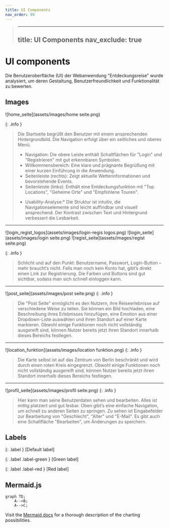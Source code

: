 ```yaml
---
title: UI Components
nav_order: 99
---
```


> ---
> title: UI Components
> nav_exclude: true
> ---

# UI components

Die Benutzeroberfläche (UI) der Webanwendung "Entdeckungsreise" wurde analysiert, um deren Gestaltung, Benutzerfreundlichkeit und Funktionalität zu bewerten.

## Images

![home_seite](assets/images/home seite.png)

{: .info }
> Die Startseite begrüßt den Benutzer mit einem ansprechenden Hintergrundbild. Die Navigation erfolgt über ein seitliches und oberes Menü.
> - Navigation: Die obere Leiste enthält Schaltflächen für "Login" und "Registrieren" mit gut erkennbaren Symbolen.
> - Willkommensbereich: Eine klare und prägnante Begrüßung mit einer kurzen Einführung in die Anwendung.
> - Seitenleiste (rechts): Zeigt aktuelle Wetterinformationen und bevorstehende Events.
> - Seitenleiste (links): Enthält eine Entdeckungsfunktion mit "Top Locations", "Geheime Orte" und "Empfohlene Touren".
> * Usability-Analyse:* Die Struktur ist intuitiv, die Navigationselemente sind leicht auffindbar und visuell ansprechend. Der Kontrast zwischen Text und Hintergrund verbessert die Lesbarkeit.

---

![login_regist_logos](assets/images/login-regis logos.png)
![login_seite](assets/images/login seite.png)
![regist_seite](assets/images/regist seite.png)

{: .info }
> Schlicht und auf den Punkt: Benutzername, Passwort, Login-Button – mehr braucht’s nicht. Falls man noch kein Konto hat, gibt’s direkt einen Link zur Registrierung. Die Farben und Buttons sind gut sichtbar, sodass man sich schnell einloggen kann.

---

![post_seite](assets/images/post seite.png)
{: .info }
> Die "Post Seite" ermöglicht es den Nutzern, ihre Reiseerlebnisse auf verschiedene Weise zu teilen. Sie können ein Bild hochladen, eine Beschreibung ihres Erlebnisses hinzufügen, eine Emotion aus einer Dropdown-Liste auswählen und ihren Standort auf einer Karte markieren. Obwohl einige Funktionen noch nicht vollständig ausgereift sind, können Nutzer bereits jetzt ihren Standort innerhalb dieses Bereichs festlegen.

---

![location_funktion](assets/images/location funktion.png)
{: .info }
> Die Karte selbst ist auf das Zentrum von Berlin beschränkt und wird durch einen roten Kreis eingegrenzt. Obwohl einige Funktionen noch nicht vollständig ausgereift sind, können Nutzer bereits jetzt ihren Standort innerhalb dieses Bereichs festlegen.

---

![profil_seite](assets/images/profil seite.png)
{: .info }
> Hier kann man seine Benutzerdaten sehen und bearbeiten. Alles ist mittig platziert und gut lesbar. Oben gibt’s eine einfache Navigation, um schnell zu anderen Seiten zu springen. Zu sehen ist Eingabefelder zur Bearbeitung von "Geschlecht", "Alter" und "E-Mail". Es gibt auch eine Schaltfläche "Bearbeiten", um Änderungen zu speichern.


## Labels

{: .label }
[Default label]

{: .label .label-green }
[Green label]

{: .label .label-red }
[Red label]

## Mermaid.js

```mermaid
graph TD;
    A-->B;
    A-->C;
```

Visit the [Mermaid docs](https://mermaid.js.org/intro/) for a thorough description of the charting possibilities.